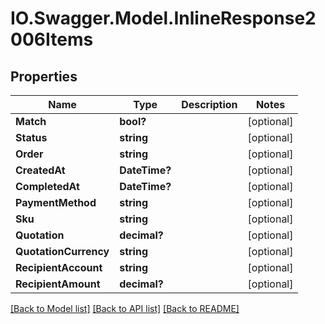# IO.Swagger.Model.InlineResponse2006Items
## Properties

Name | Type | Description | Notes
------------ | ------------- | ------------- | -------------
**Match** | **bool?** |  | [optional] 
**Status** | **string** |  | [optional] 
**Order** | **string** |  | [optional] 
**CreatedAt** | **DateTime?** |  | [optional] 
**CompletedAt** | **DateTime?** |  | [optional] 
**PaymentMethod** | **string** |  | [optional] 
**Sku** | **string** |  | [optional] 
**Quotation** | **decimal?** |  | [optional] 
**QuotationCurrency** | **string** |  | [optional] 
**RecipientAccount** | **string** |  | [optional] 
**RecipientAmount** | **decimal?** |  | [optional] 

[[Back to Model list]](../README.md#documentation-for-models) [[Back to API list]](../README.md#documentation-for-api-endpoints) [[Back to README]](../README.md)

